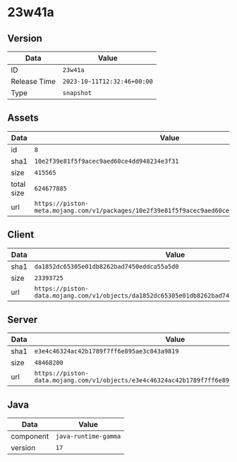 # 23w41a

## Version

|**Data**        | **Value**                 |
|----------------|-------------------------|
| ID   | ```23w41a```   |
| Release Time   | ```2023-10-11T12:32:46+00:00```   |
| Type   | ```snapshot```   |

## Assets

|**Data**        | **Value**                 |
|----------------|-------------------------|
| id   | ```8```   |
| sha1   | ```10e2f39e81f5f9acec9aed60ce4dd948234e3f31```   |
| size   | ```415565```   |
| total size  | ```624677885```  |
| url       | ```https://piston-meta.mojang.com/v1/packages/10e2f39e81f5f9acec9aed60ce4dd948234e3f31/8.json``` |

## Client

|**Data**        | **Value**                 |
|----------------|-------------------------|
| sha1   | ```da1852dc65305e01db8262bad7450eddca55a5d0```   |
| size   | ```23393725```   |
| url       | ```https://piston-data.mojang.com/v1/objects/da1852dc65305e01db8262bad7450eddca55a5d0/client.jar``` |

## Server

|**Data**        | **Value**                 |
|----------------|-------------------------|
| sha1   | ```e3e4c46324ac42b1789f7ff6e895ae3c843a9819```   |
| size   | ```48468200```   |
| url       | ```https://piston-data.mojang.com/v1/objects/e3e4c46324ac42b1789f7ff6e895ae3c843a9819/server.jar``` |

## Java

|**Data**        | **Value**                 |
|----------------|-------------------------|
| component   | ```java-runtime-gamma```   |
| version   | ```17```   |